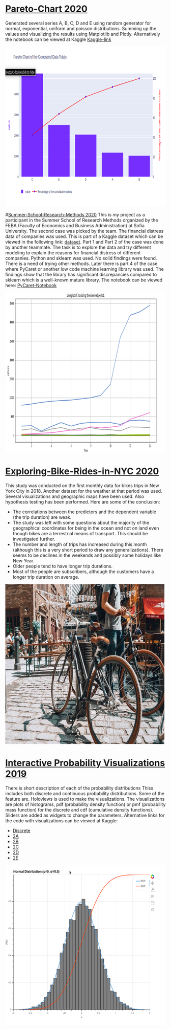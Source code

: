 # [Pareto-Chart 2020](https://github.com/datasciencesociety/Pareto-Chart) 
Generated several series A, B, C, D and E using random generator for normal, exponential, uniform and poisson distributions. Summing up the values and visualizing the results using Matplotlib and Plotly. Alternatively the notebook can be viewed at Kaggle [Kaggle-link](https://www.kaggle.com/stephen924/pareto-chart)

<p align="left">
  <img src="pics/pareto.png" width="700" height="500">
</p>

#[Summer-School-Research-Methods 2020](https://github.com/Marchev-Science/Summer-school-on-research-methods-2020/blob/master/case2/Financial%20Distress%20with%20Sklearn%20Division%20into%20categories%20of%20the%20target%20variable%20Part%203.ipynb) This is my project as a participant in the Summer School of Research Methods organized by the FEBA (Faculty of Economics and Business Administration) at Sofia University. The second case was picked by the team. The financial distress data of companies was used. This is part of a Kaggle dataset which can be viewed in the following link: [dataset](https://www.kaggle.com/shebrahimi/financial-distress). Part 1 and Part 2 of the case was done by another teammate. The task is to explore the data and try different modeling to explain the reasons for financial distress of different companies. Python and sklearn was used. No solid findings were found. There is a need of trying other methods. Later there is part 4 of the case where PyCaret or another low code machine learning library was used. The findings show that the library has significant discrepancies compared to sklearn which is a well-known mature library. The notebook can be viewed here: [PyCaret-Notebook](https://github.com/Marchev-Science/Summer-school-on-research-methods-2020/blob/master/case2/Financial%20Distress%20Division%20with%20PyCaret%20Part%204.ipynb)

<p align="left">
  <img src="pics/distress.png" width="700" height="500">
</p>


# [Exploring-Bike-Rides-in-NYC 2020](https://github.com/datasciencesociety/Exploring-Bike-Rides-in-NYC/tree/master) 
This study was conducted on the first monthly data for bikes trips in New York City in 2018. Another dataset for the weather at that period was used. 
Several visualizations and geographic maps have been used. Also hypothesis testing has been performed. Here are some of the conclusion:
* The correlations between the predictors and the dependent variable (the trip duration) are weak.
* The study was left with some questions about the majority of the geographical coordinates for being in the ocean and not on land even though bikes are a terrestrial means of transport. This should be investigated further.
* The number and length of trips has increased during this month (although this is a very short period to draw any generalizations). There seems to be declines in the weekends and possibly some holidays like New Year.
* Older people tend to have longer trip durations.
* Most of the people are subscribers, although the customers have a longer trip duration on average.

<p align="left">
  <img src="pics/bike.jpg" width="500" height="500">
</p>


# [Interactive Probability Visualizations 2019](https://github.com/datasciencesociety/Probability_Visualization)
There is short description of each of the probability distributions Thiss includes both discrete and continuous probability distributions. Some of the feature are. Holoviews is used to make the visualizations. The visualizations are plots of histograms, pdf (probability density function) or pmf (probability mass function) for the discrete and cdf (cumulative density functions). Sliders are added as widgets to change the parameters. 
Alternative links for the code with visualizations can be viewed at Kaggle:
* [Discrete](https://www.kaggle.com/stephen924/discrete-probability-distributions-part-1)
* [2A](https://www.kaggle.com/stephen924/continuous-distributions-part-2a)
* [2B](https://www.kaggle.com/stephen924/continuous-distributions-part-2b)
* [2C](https://www.kaggle.com/stephen924/continuous-distributions-part-2c)
* [2D](https://www.kggle.com/stephen924/continuous-distributions-part-2d)
* [2E](https://www.kaggle.com/stephen924/continuous-distributions-part-2e)

<p align="left">
  <img src="pics/prob.png" width="600" height="500">
</p>
